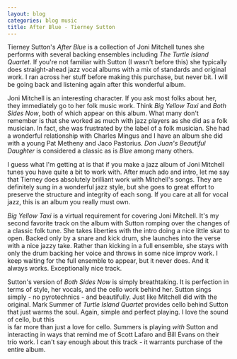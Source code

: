 ```yaml
---
layout: blog
categories: blog music
title: After Blue - Tierney Sutton
---
```


Tierney Sutton's *After Blue* is a collection of Joni Mitchell tunes
she performs with several backing ensembles including *The Turtle
Island Quartet*.  If you're not familiar with Sutton (I wasn't
before this) she typically does straight-ahead jazz vocal albums with a
mix of standards and original work.  I ran across her stuff before
making this purchase, but never bit. I will be going back and
listening again after this wonderful album.

Joni Mitchell is an interesting character.  If you ask most folks
about her, they immediately go to her folk music work.  Think *Big
Yellow Taxi* and *Both Sides Now*, both of which appear on this
album.  What many don't remember is that she worked as much with jazz
players as she did as a folk musician.  In fact, she was frustrated by
the label of a folk musician.  She had a wonderful relationship with
Charles Mingus and I have an album she did with a young Pat Metheny
and Jaco Pastorius.  *Don Juan's Beautiful Daughter* is considered a
classic as is *Blue* among many others.

I guess what I'm getting at is that if you make a jazz album of Joni
Mitchell tunes you have quite a bit to work with.  After much ado and
intro, let me say that Tierney does absolutely brilliant work with
Mitchell's songs.  They are definitely sung in a wonderful jazz style,
but she goes to great effort to preserve the structure and integrity
of each song.  If you care at all for vocal jazz, this is an album you
really must own.

*Big Yellow Taxi* is a virtual requirement for covering Joni
 Mitchell.  It's my second favorite track on the album with Sutton
 romping over the changes of a classic folk tune.  She takes liberties
 with the intro doing a nice little skat to open.  Backed only by a
 snare and kick drum, she launches into the verse with a nice jazzy
 take.  Rather than kicking in a full ensemble, she stays with only
 the drum backing her voice and throws in some nice improv work.  I
 keep waiting for the full ensemble to appear, but it never does.  And
 it always works.  Exceptionally nice track.

Sutton's version of *Both Sides Now* is simply breathtaking. It is
perfection in terms of style, her vocals, and the cello work behind
her.  Sutton sings simply - no pyrotechnics - and beautifully.  Just
like Mitchell did with the original.  Mark Summer
of *Turtle Island Quartet* provides cello behind 
Sutton that just warms the soul.  Again, simple and perfect playing.  I love
the sound of cello, but this  
is far more than just a love for cello.  Summers is playing *with*
Sutton and interacting in ways that remind me of Scott Lafaro and Bill
Evans on their trio work.  I can't say enough about this track - it
warrants purchase of the entire album.
